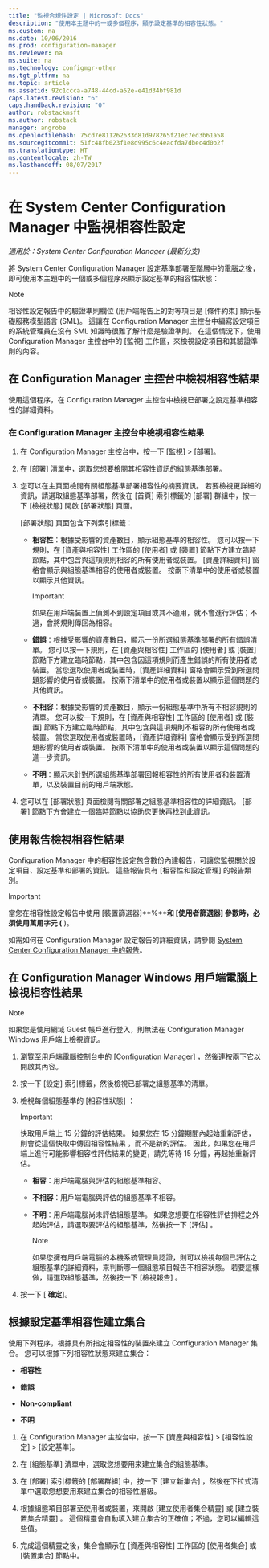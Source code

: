 ```yaml
---
title: "監視合規性設定 | Microsoft Docs"
description: "使用本主題中的一或多個程序，顯示設定基準的相容性狀態。"
ms.custom: na
ms.date: 10/06/2016
ms.prod: configuration-manager
ms.reviewer: na
ms.suite: na
ms.technology: configmgr-other
ms.tgt_pltfrm: na
ms.topic: article
ms.assetid: 92c1ccca-a748-44cd-a52e-e41d34bf981d
caps.latest.revision: "6"
caps.handback.revision: "0"
author: robstackmsft
ms.author: robstack
manager: angrobe
ms.openlocfilehash: 75cd7e811262633d81d978265f21ec7ed3b61a58
ms.sourcegitcommit: 51fc48fb023f1e8d995c6c4eacfda7dbec4d0b2f
ms.translationtype: HT
ms.contentlocale: zh-TW
ms.lasthandoff: 08/07/2017
---
```

# <a name="monitor-compliance-settings-in-system-center-configuration-manager"></a>在 System Center Configuration Manager 中監視相容性設定

*適用於：System Center Configuration Manager (最新分支)*

將 System Center Configuration Manager 設定基準部署至階層中的電腦之後，即可使用本主題中的一個或多個程序來顯示設定基準的相容性狀態：

> [!NOTE]  
>  相容性設定報告中的驗證準則欄位 (用戶端報告上的對等項目是 [條件約束] 顯示基礎服務模型語言 (SML)。 這讓在 Configuration Manager 主控台中編寫設定項目的系統管理員在沒有 SML 知識時很難了解什麼是驗證準則。 在這個情況下，使用 Configuration Manager 主控台中的 [監視] 工作區，來檢視設定項目和其驗證準則的內容。  

##  <a name="view-compliance-results-in-the-configuration-manager-console"></a>在 Configuration Manager 主控台中檢視相容性結果  
 使用這個程序，在 Configuration Manager 主控台中檢視已部署之設定基準相容性的詳細資料。  

### <a name="view-compliance-results-in-the-configuration-manager-console"></a>在 Configuration Manager 主控台中檢視相容性結果  

1.  在 Configuration Manager 主控台中，按一下 [監視] > [部署]。  

3.  在 [部署]  清單中，選取您想要檢閱其相容性資訊的組態基準部署。  

4.  您可以在主頁面檢閱有關組態基準部署相容性的摘要資訊。 若要檢視更詳細的資訊，請選取組態基準部署，然後在 [首頁]  索引標籤的 [部署]  群組中，按一下 [檢視狀態]  開啟 [部署狀態]  頁面。  

     [部署狀態]  頁面包含下列索引標籤：  

    -   **相容性**：根據受影響的資產數目，顯示組態基準的相容性。 您可以按一下規則，在 [資產與相容性]  工作區的 [使用者]  或 [裝置]  節點下方建立臨時節點，其中包含與這項規則相容的所有使用者或裝置。 [資產詳細資料]  窗格會顯示與組態基準相容的使用者或裝置。 按兩下清單中的使用者或裝置以顯示其他資訊。  

        > [!IMPORTANT]  
        >  如果在用戶端裝置上偵測不到設定項目或其不適用，就不會進行評估；不過，會將規則傳回為相容。  

    -   **錯誤**：根據受影響的資產數目，顯示一份所選組態基準部署的所有錯誤清單。 您可以按一下規則，在 [資產與相容性]  工作區的 [使用者]  或 [裝置]  節點下方建立臨時節點，其中包含因這項規則而產生錯誤的所有使用者或裝置。 當您選取使用者或裝置時，[資產詳細資料]  窗格會顯示受到所選問題影響的使用者或裝置。 按兩下清單中的使用者或裝置以顯示這個問題的其他資訊。  

    -   **不相容**：根據受影響的資產數目，顯示一份組態基準中所有不相容規則的清單。 您可以按一下規則，在 [資產與相容性]  工作區的 [使用者]  或 [裝置]  節點下方建立臨時節點，其中包含與這項規則不相容的所有使用者或裝置。 當您選取使用者或裝置時，[資產詳細資料]  窗格會顯示受到所選問題影響的使用者或裝置。 按兩下清單中的使用者或裝置以顯示這個問題的進一步資訊。  

    -   **不明**：顯示未針對所選組態基準部署回報相容性的所有使用者和裝置清單，以及裝置目前的用戶端狀態。  

5.  您可以在 [部署狀態]  頁面檢閱有關部署之組態基準相容性的詳細資訊。 [部署]  節點下方會建立一個臨時節點以協助您更快再找到此資訊。  

##  <a name="view-compliance-results-by-using-reports"></a>使用報告檢視相容性結果  
 Configuration Manager 中的相容性設定包含數份內建報告，可讓您監視關於設定項目、設定基準和部署的資訊。 這些報告具有 [相容性和設定管理] 的報告類別。  

> [!IMPORTANT]  
>  當您在相容性設定報告中使用 [裝置篩選器]**%****和 [使用者篩選器] 參數時，必須使用萬用字元 (** )。  

 如需如何在 Configuration Manager 設定報告的詳細資訊，請參閱 [System Center Configuration Manager 中的報告](../../core/servers/manage/reporting.md)。  

##  <a name="view-compliance-results-on-a-configuration-manager-windows-client-computer"></a>在 Configuration Manager Windows 用戶端電腦上檢視相容性結果

> [!NOTE]  
>  如果您是使用網域 Guest 帳戶進行登入，則無法在 Configuration Manager Windows 用戶端上檢視資訊。    

1.  瀏覽至用戶端電腦控制台中的 [Configuration Manager]  ，然後連按兩下它以開啟其內容。  

2.  按一下 [設定]  索引標籤，然後檢視已部署之組態基準的清單。  

3.  檢視每個組態基準的 [相容性狀態]  ：  

    > [!IMPORTANT]  
    >  快取用戶端上 15 分鐘的評估結果。 如果您在 15 分鐘期間內起始重新評估，則會從這個快取中傳回相容性結果 ，而不是新的評估。 因此，如果您在用戶端上進行可能影響相容性評估結果的變更，請先等待 15 分鐘，再起始重新評估。  

    -   **相容**：用戶端電腦與評估的組態基準相容。  

    -   **不相容**：用戶端電腦與評估的組態基準不相容。  

    -   **不明**：用戶端電腦尚未評估組態基準。 如果您想要在相容性評估排程之外起始評估，請選取要評估的組態基準，然後按一下 [評估] 。  

        > [!NOTE]  
        >  如果您擁有用戶端電腦的本機系統管理員認證，則可以檢視每個已評估之組態基準的詳細資料，來判斷哪一個組態項目報告不相容狀態。 若要這樣做，請選取組態基準，然後按一下 [檢視報告] 。  

4.  按一下 [ **確定**]。  

##  <a name="create-collections-based-on-configuration-baseline-compliance"></a>根據設定基準相容性建立集合  
 使用下列程序，根據具有所指定相容性的裝置來建立 Configuration Manager 集合。 您可以根據下列相容性狀態來建立集合：  

-   **相容性**  

-   **錯誤**  

-   **Non-compliant**  

-   **不明**  

1.  在 Configuration Manager 主控台中，按一下 [資產與相容性] > [相容性設定] > [設定基準]。  

3.  在 [組態基準]  清單中，選取您想要用來建立集合的組態基準。  

4.  在 [部署]  索引標籤的 [部署群組] 中，按一下 [建立新集合]  ，然後在下拉式清單中選取您想要用來建立集合的相容性層級。  

5.  根據組態項目部署至使用者或裝置，來開啟 [建立使用者集合精靈]  或 [建立裝置集合精靈]  。 這個精靈會自動填入建立集合的正確值；不過，您可以編輯這些值。  

6.  完成這個精靈之後，集合會顯示在 [資產與相容性]  工作區的 [使用者集合]  或 [裝置集合]  節點中。  
